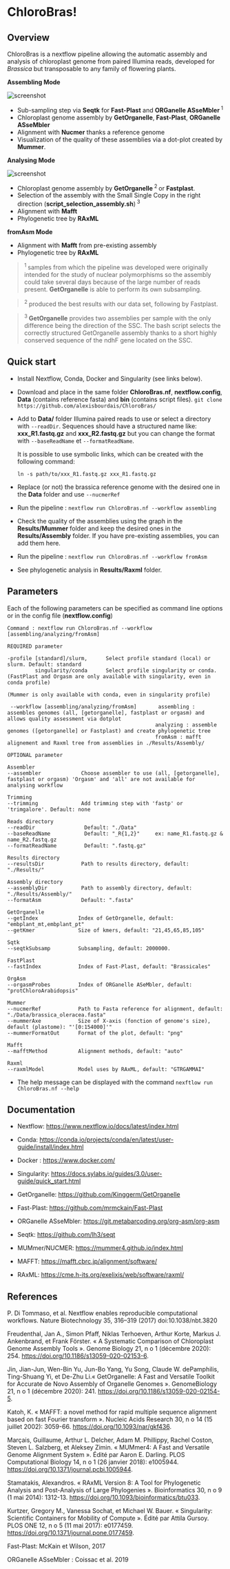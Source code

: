 # ChloroBras!

## Overview

ChloroBras is a nextflow pipeline allowing the automatic assembly and analysis of chloroplast genome from paired Illumina reads, developed for *Brassica* but transposable to any family of flowering plants.

**Assembling Mode**

![screenshot](ChloroBras-Test.png)

- Sub-sampling step via **Seqtk** for **Fast-Plast** and **ORGanelle ASseMbler**<sup> 1 </sup>
- Chloroplast genome assembly by **GetOrganelle**, **Fast-Plast**, **ORGanelle ASseMbler**
- Alignment with **Nucmer** thanks a reference genome 
- Visualization of the quality of these assemblies via a dot-plot created by **Mummer**.

**Analysing Mode**

![screenshot](ChloroBras-Analysis.png)

- Chloroplast genome assembly by **GetOrganelle**<sup> 2 </sup> or **Fastplast**.
- Selection of the assembly with the Small Single Copy in the right direction (**script_selection_assembly.sh**)<sup> 3 </sup>
- Alignment with **Mafft**
- Phylogenetic tree by **RAxML**

**fromAsm Mode**

- Alignment with **Mafft** from pre-existing assembly
- Phylogenetic tree by **RAxML**

> <sup> 1 </sup> samples from which the pipeline was developed were originally intended for the study of nuclear polymorphisms so the assembly could take several days because of the large number of reads present. **GetOrganelle** is able to perform its own subsampling.

> <sup> 2 </sup> produced the best results with our data set, following by Fastplast.

> <sup> 3 </sup> **GetOrganelle** provides two assemblies per sample with the only difference being the direction of the SSC. The bash script selects the correctly structured GetOrganelle assembly thanks to a short highly conserved sequence of the ndhF gene located on the SSC.

## Quick start

- Install Nextflow, Conda, Docker and Singularity (see links below).

- Download and place in the same folder **ChloroBras.nf**, **nextflow.config**, **Data** (contains reference fasta) and **bin** (contains script files). `git clone https://github.com/alexisbourdais/ChloroBras/`

- Add to **Data/** folder Illumina paired reads to use or select a directory with `--readDir`. Sequences should have a structured name like: **xxx_R1.fastq.gz** and **xxx_R2.fastq.gz** but you can change the format with `--baseReadName` et `--formatReadName`.

    It is possible to use symbolic links, which can be created with the following command:

    `ln -s path/to/xxx_R1.fastq.gz xxx_R1.fastq.gz`
  
- Replace (or not) the brassica reference genome with the desired one in the **Data** folder and use `--nucmerRef`

- Run the pipeline : `nextflow run ChloroBras.nf --workflow assembling`

- Check the quality of the assemblies using the graph in the **Results/Mummer** folder and keep the desired ones in the **Results/Assembly** folder. If you have pre-existing assemblies, you can add them here.

- Run the pipeline : `nextflow run ChloroBras.nf --workflow fromAsm`

- See phylogenetic analysis in **Results/Raxml** folder.

## Parameters

Each of the following parameters can be specified as command line options or in the config file (**nextflow.config**)
    
    Command : nextflow run ChloroBras.nf --workflow [assembling/analyzing/fromAsm]

    REQUIRED parameter

    -profile [standard]/slurm,      Select profile standard (local) or slurm. Default: standard          
             singularity/conda      Select profile singularity or conda. (FastPlast and Orgasm are only available with singularity, even in conda profile)
                                                                         (Mummer is only available with conda, even in singularity profile)

     --workflow [assembling/analyzing/fromAsm]       assembling : assembles genomes (all, [getorganelle], fastplast or orgasm) and allows quality assessment via dotplot
                                                    analyzing : assemble genomes ([getorganelle] or Fastplast) and create phylogenetic tree
                                                    fromAsm : mafft alignement and Raxml tree from assemblies in ./Results/Assembly/

    OPTIONAL parameter

    Assembler
    --assembler             Choose assembler to use (all, [getorganelle], fastplast or orgasm) 'Orgasm' and 'all' are not available for analysing workflow

    Trimming
    --trimming              Add trimming step with 'fastp' or 'trimgalore'. Default: none

    Reads directory
    --readDir                Default: "./Data"
    --baseReadName           Default: "_R{1,2}"     ex: name_R1.fastq.gz & name_R2.fastq.gz
    --formatReadName         Default: ".fastq.gz"

    Results directory
    --resultsDir            Path to results directory, default: "./Results/"

    Assembly directory
    --assemblyDir           Path to assembly directory, default: "./Results/Assembly/"
    --formatAsm             Default: ".fasta"

    GetOrganelle
    --getIndex             Index of GetOrganelle, default: "embplant_mt,embplant_pt"
    --getKmer              Size of kmers, default: "21,45,65,85,105"

    Sqtk
    --seqtkSubsamp         Subsampling, default: 2000000.

    FastPlast
    --fastIndex            Index of Fast-Plast, default: "Brassicales"

    OrgAsm
    --orgasmProbes         Index of ORGanelle ASeMbler, default: "protChloroArabidopsis"

    Mummer
    --nucmerRef            Path to Fasta reference for alignment, default: "./Data/brassica_oleracea.fasta"
    --mummerAxe            Size of X-axis (fonction of genome's size), default (plastome): "'[0:154000]'"
    --mummerFormatOut      Format of the plot, default: "png"

    Mafft
    --mafftMethod          Alignment methods, default: "auto"

    Raxml
    --raxmlModel           Model uses by RAxML, default: "GTRGAMMAI"


- The help message can be displayed with the command `nexftlow run ChloroBras.nf --help`
    
## Documentation

- Nextflow: https://www.nextflow.io/docs/latest/index.html

- Conda: https://conda.io/projects/conda/en/latest/user-guide/install/index.html

- Docker : https://www.docker.com/

- Singularity: https://docs.sylabs.io/guides/3.0/user-guide/quick_start.html

- GetOrganelle: https://github.com/Kinggerm/GetOrganelle

- Fast-Plast: https://github.com/mrmckain/Fast-Plast

- ORGanelle ASseMbler: https://git.metabarcoding.org/org-asm/org-asm

- Seqtk: https://github.com/lh3/seqt

- MUMmer/NUCMER: https://mummer4.github.io/index.html

- MAFFT: https://mafft.cbrc.jp/alignment/software/

- RAxML: https://cme.h-its.org/exelixis/web/software/raxml/

## References
    
P. Di Tommaso, et al. Nextflow enables reproducible computational workflows. Nature Biotechnology 35, 316–319 (2017) doi:10.1038/nbt.3820

Freudenthal, Jan A., Simon Pfaff, Niklas Terhoeven, Arthur Korte, Markus J. Ankenbrand, et Frank Förster. « A Systematic Comparison of Chloroplast Genome Assembly Tools ». Genome Biology 21, n o 1 (décembre 2020): 254. https://doi.org/10.1186/s13059-020-02153-6.

Jin, Jian-Jun, Wen-Bin Yu, Jun-Bo Yang, Yu Song, Claude W. dePamphilis, Ting-Shuang Yi, et De-Zhu Li.« GetOrganelle: A Fast and Versatile Toolkit for Accurate de Novo Assembly of Organelle Genomes ». GenomeBiology 21, n o 1 (décembre 2020): 241. https://doi.org/10.1186/s13059-020-02154-5.

Katoh, K. « MAFFT: a novel method for rapid multiple sequence alignment based on fast Fourier transform ». Nucleic Acids Research 30, n o 14 (15 juillet 2002): 3059-66. https://doi.org/10.1093/nar/gkf436.

Marçais, Guillaume, Arthur L. Delcher, Adam M. Phillippy, Rachel Coston, Steven L. Salzberg, et Aleksey Zimin. « MUMmer4: A Fast and Versatile Genome Alignment System ». Édité par Aaron E. Darling. PLOS Computational Biology 14, n o 1 (26 janvier 2018): e1005944. https://doi.org/10.1371/journal.pcbi.1005944.

Stamatakis, Alexandros. « RAxML Version 8: A Tool for Phylogenetic Analysis and Post-Analysis of Large Phylogenies ». Bioinformatics 30, n o 9 (1 mai 2014): 1312-13. https://doi.org/10.1093/bioinformatics/btu033.

Kurtzer, Gregory M., Vanessa Sochat, et Michael W. Bauer. « Singularity: Scientific Containers for Mobility of Compute ». Édité par Attila Gursoy. PLOS ONE 12, n o 5 (11 mai 2017): e0177459. https://doi.org/10.1371/journal.pone.0177459.

Fast-Plast: McKain et Wilson, 2017

ORGanelle ASseMbler : Coissac et al. 2019
